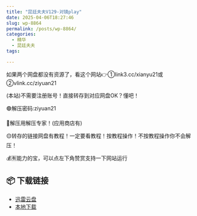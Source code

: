 ```yaml
---
title: "昆廷夫夫V129-对镜play"
date: 2025-04-06T18:27:46
slug: wp-8864
permalink: /posts/wp-8864/
categories:
  - 精华
  - 昆廷夫夫
tags:

---
```


如果两个网盘都没有资源了，看这个网站👉①link3.cc/xianyu21或②vlink.cc/ziyuan21

(本站)不需要注册账号！直接转存到对应网盘OK？懂吧！

🟢解压密码:ziyuan21

🔵解压用解压专家！(应用商店有)

🟡转存的链接网盘有教程！一定要看教程！按教程操作！不按教程操作你不会解压！

💰🈶能力的宝，可以点左下角赞赏支持一下网站运行

## 📦 下载链接
- [迅雷云盘](https://blziyuan21.com/pay-download/8864?key=aea1e27658&down_id=0)
- [本地下载](https://blziyuan21.com/pay-download/8864?key=aea1e27658&down_id=1)

